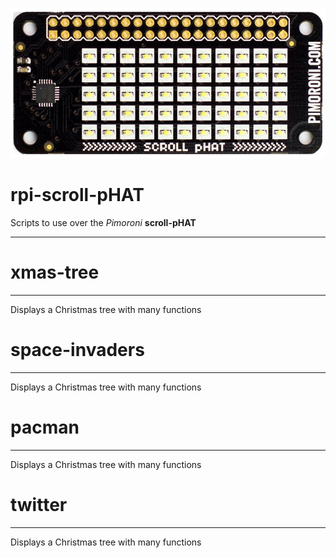 
![Alt text](pics/scroll-pHAT_Board.jpg?raw=true "Pimoroni scroll-pHAT")

rpi-scroll-pHAT
===============
Scripts to use over the *Pimoroni* **scroll-pHAT**
_____________________________________________

# xmas-tree
_____________________________________________
Displays a Christmas tree with many functions

# space-invaders
_____________________________________________
Displays a Christmas tree with many functions

# pacman
_____________________________________________
Displays a Christmas tree with many functions

# twitter
_____________________________________________
Displays a Christmas tree with many functions
